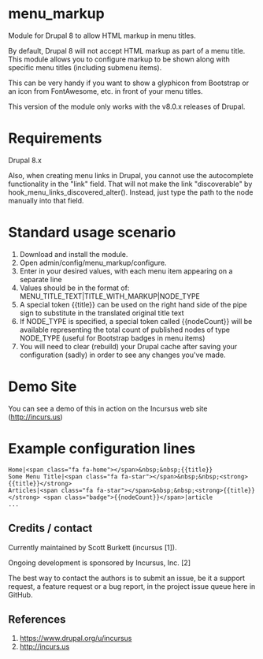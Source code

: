 # menu_markup
Module for Drupal 8 to allow HTML markup in menu titles.

By default, Drupal 8 will not accept HTML markup as part of a menu title. This module allows you to configure markup to be shown along with specific menu titles (including submenu items).

This can be very handy if you want to show a glyphicon from Bootstrap or an icon from FontAwesome, etc. in front of your menu titles.

This version of the module only works with the v8.0.x releases of Drupal.

# Requirements
Drupal 8.x

Also, when creating menu links in Drupal, you cannot use the autocomplete functionality in the "link" field. That will not make the link "discoverable" by hook_menu_links_discovered_alter(). Instead, just type the path to the node manually into that field.

# Standard usage scenario
1. Download and install the module.
2. Open admin/config/menu_markup/configure.
3. Enter in your desired values, with each menu item appearing on a separate line
4. Values should be in the format of: MENU_TITLE_TEXT|TITLE_WITH_MARKUP|NODE_TYPE
5. A special token {{title}} can be used on the right hand side of the pipe sign to substitute in the translated original title text
6. If NODE_TYPE is specified, a special token called {{nodeCount}} will be available representing the total count of published nodes of type NODE_TYPE (useful for Bootstrap badges in menu items)
6. You will need to clear (rebuild) your Drupal cache after saving your configuration (sadly) in order to see any changes you've made.

# Demo Site
You can see a demo of this in action on the Incursus web site (http://incurs.us)

# Example configuration lines

```
Home|<span class="fa fa-home"></span>&nbsp;&nbsp;{{title}}
Some Menu Title|<span class="fa fa-star"></span>&nbsp;&nbsp;<strong>{{title}}</strong>
Articles|<span class="fa fa-star"></span>&nbsp;&nbsp;<strong>{{title}}</strong> <span class="badge">{{nodeCount}}</span>|article
...
```

Credits / contact
-------------------------------------------------------------------
Currently maintained by Scott Burkett (incursus [1]).

Ongoing development is sponsored by Incursus, Inc. [2]

The best way to contact the authors is to submit an issue, be it a support request, a feature request or a bug report, in the project issue queue here in GitHub.

References
-------------------------------------------------------------------
1. https://www.drupal.org/u/incursus
2. http://incurs.us
